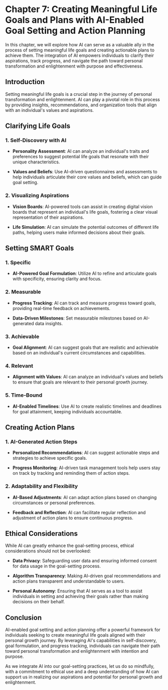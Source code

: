 Chapter 7: Creating Meaningful Life Goals and Plans with AI-Enabled Goal Setting and Action Planning
====================================================================================================

In this chapter, we will explore how AI can serve as a valuable ally in the process of setting meaningful life goals and creating actionable plans to achieve them. The integration of AI empowers individuals to clarify their aspirations, track progress, and navigate the path toward personal transformation and enlightenment with purpose and effectiveness.

Introduction
------------

Setting meaningful life goals is a crucial step in the journey of personal transformation and enlightenment. AI can play a pivotal role in this process by providing insights, recommendations, and organization tools that align with an individual's values and aspirations.

Clarifying Life Goals
---------------------

### 1. **Self-Discovery with AI**

* **Personality Assessment**: AI can analyze an individual's traits and preferences to suggest potential life goals that resonate with their unique characteristics.

* **Values and Beliefs**: Use AI-driven questionnaires and assessments to help individuals articulate their core values and beliefs, which can guide goal setting.

### 2. **Visualizing Aspirations**

* **Vision Boards**: AI-powered tools can assist in creating digital vision boards that represent an individual's life goals, fostering a clear visual representation of their aspirations.

* **Life Simulation**: AI can simulate the potential outcomes of different life paths, helping users make informed decisions about their goals.

Setting SMART Goals
-------------------

### 1. **Specific**

* **AI-Powered Goal Formulation**: Utilize AI to refine and articulate goals with specificity, ensuring clarity and focus.

### 2. **Measurable**

* **Progress Tracking**: AI can track and measure progress toward goals, providing real-time feedback on achievements.

* **Data-Driven Milestones**: Set measurable milestones based on AI-generated data insights.

### 3. **Achievable**

* **Goal Alignment**: AI can suggest goals that are realistic and achievable based on an individual's current circumstances and capabilities.

### 4. **Relevant**

* **Alignment with Values**: AI can analyze an individual's values and beliefs to ensure that goals are relevant to their personal growth journey.

### 5. **Time-Bound**

* **AI-Enabled Timelines**: Use AI to create realistic timelines and deadlines for goal attainment, keeping individuals accountable.

Creating Action Plans
---------------------

### 1. **AI-Generated Action Steps**

* **Personalized Recommendations**: AI can suggest actionable steps and strategies to achieve specific goals.

* **Progress Monitoring**: AI-driven task management tools help users stay on track by tracking and reminding them of action steps.

### 2. **Adaptability and Flexibility**

* **AI-Based Adjustments**: AI can adapt action plans based on changing circumstances or personal preferences.

* **Feedback and Reflection**: AI can facilitate regular reflection and adjustment of action plans to ensure continuous progress.

Ethical Considerations
----------------------

While AI can greatly enhance the goal-setting process, ethical considerations should not be overlooked:

* **Data Privacy**: Safeguarding user data and ensuring informed consent for data usage in the goal-setting process.

* **Algorithm Transparency**: Making AI-driven goal recommendations and action plans transparent and understandable to users.

* **Personal Autonomy**: Ensuring that AI serves as a tool to assist individuals in setting and achieving their goals rather than making decisions on their behalf.

Conclusion
----------

AI-enabled goal setting and action planning offer a powerful framework for individuals seeking to create meaningful life goals aligned with their personal growth journey. By leveraging AI's capabilities in self-discovery, goal formulation, and progress tracking, individuals can navigate their path toward personal transformation and enlightenment with intention and purpose.

As we integrate AI into our goal-setting practices, let us do so mindfully, with a commitment to ethical use and a deep understanding of how AI can support us in realizing our aspirations and potential for personal growth and enlightenment.
